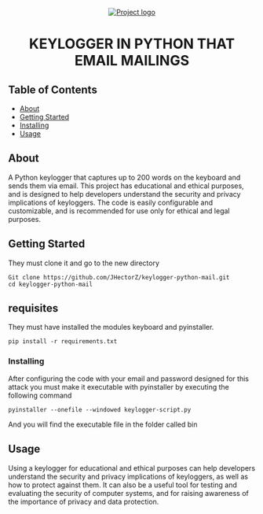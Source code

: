 <p align="center">
  <a href="" rel="noopener">
 <img src="https://d3npc921eoaj06.cloudfront.net/wp-content/uploads/2018/06/08161206/keylogger.jpg" alt="Project logo"></a>
</p>
<h1 align="center">KEYLOGGER IN PYTHON THAT EMAIL MAILINGS</h1>


## Table of Contents

- [About](#about)
- [Getting Started](#getting_started)
- [Installing](#Installing)
- [Usage](#usage)

## About <a name = "about"></a>

A Python keylogger that captures up to 200 words on the keyboard and sends them via email. This project has educational and ethical purposes, and is designed to help developers understand the security and privacy implications of keyloggers. The code is easily configurable and customizable, and is recommended for use only for ethical and legal purposes.

## Getting Started <a name = "getting_started"></a>

They must clone it and go to the new directory

```
Git clone https://github.com/JHectorZ/keylogger-python-mail.git
cd keylogger-python-mail
```

## requisites

They must have installed the modules keyboard and pyinstaller.

```
pip install -r requirements.txt
```

### Installing <a name = "Installing"></a>

After configuring the code with your email and password designed for this attack you must make it executable with pyinstaller by executing the following command

```
pyinstaller --onefile --windowed keylogger-script.py
```

And you will find the executable file in the folder called bin

## Usage <a name = "usage"></a>

Using a keylogger for educational and ethical purposes can help developers understand the security and privacy implications of keyloggers, as well as how to protect against them. It can also be a useful tool for testing and evaluating the security of computer systems, and for raising awareness of the importance of privacy and data protection.
